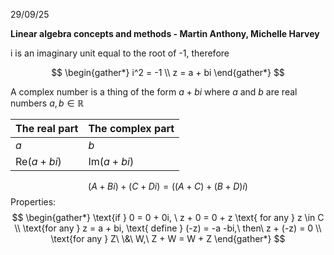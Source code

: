 29/09/25

**Linear algebra concepts and methods - Martin Anthony, Michelle Harvey**

i is an imaginary unit equal to the root of -1, therefore

$$
\begin{gather*}
i^2 = -1 \\ 
z = a + bi
\end{gather*}
$$

A complex number is a thing of the form $a+bi$ where $a$ and $b$ are real numbers $a,b \in \mathbb{R}$


| The real part | The complex part |
| ------------- | ---------------- |
| $a$           | $b$              |
| Re$(a+bi)$    | Im$(a+bi)$       |
$$
(A + Bi) + (C + Di) = ( (A + C) + (B + D)i)
$$
Properties:
$$
\begin{gather*}
\text{if } 0 = 0 + 0i, \ z + 0 = 0 + z \text{ for any } z \in C \\
\text{for any } z = a + bi, \text{ define } (-z) = -a -bi,\ then\ z + (-z) = 0 \\
\text{for any } Z\ \&\  W,\ Z + W = W + Z
\end{gather*}
$$

